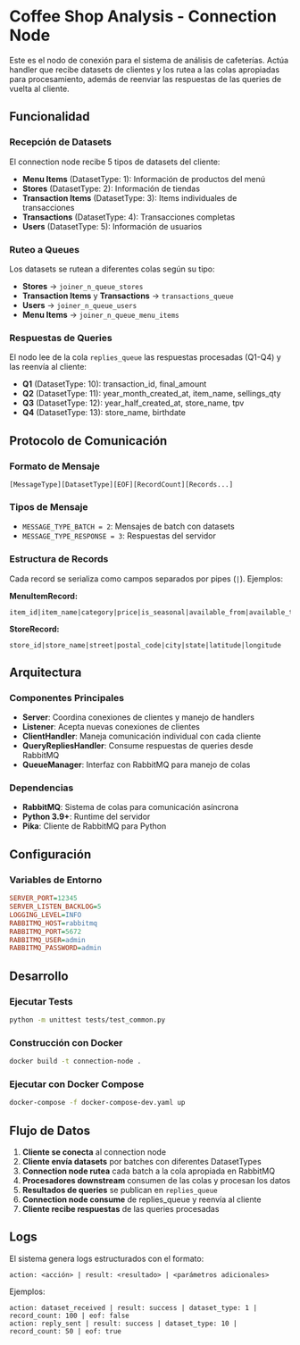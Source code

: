 # Coffee Shop Analysis - Connection Node

Este es el nodo de conexión para el sistema de análisis de cafeterías. Actúa handler que recibe datasets de clientes y los rutea a las colas apropiadas para procesamiento, además de reenviar las respuestas de las queries de vuelta al cliente.

## Funcionalidad

### Recepción de Datasets

El connection node recibe 5 tipos de datasets del cliente:

- **Menu Items** (DatasetType: 1): Información de productos del menú
- **Stores** (DatasetType: 2): Información de tiendas
- **Transaction Items** (DatasetType: 3): Items individuales de transacciones
- **Transactions** (DatasetType: 4): Transacciones completas
- **Users** (DatasetType: 5): Información de usuarios

### Ruteo a Queues

Los datasets se rutean a diferentes colas según su tipo:

- **Stores** → `joiner_n_queue_stores`
- **Transaction Items** y **Transactions** → `transactions_queue`
- **Users** → `joiner_n_queue_users`
- **Menu Items** → `joiner_n_queue_menu_items`

### Respuestas de Queries

El nodo lee de la cola `replies_queue` las respuestas procesadas (Q1-Q4) y las reenvía al cliente:

- **Q1** (DatasetType: 10): transaction_id, final_amount
- **Q2** (DatasetType: 11): year_month_created_at, item_name, sellings_qty
- **Q3** (DatasetType: 12): year_half_created_at, store_name, tpv
- **Q4** (DatasetType: 13): store_name, birthdate

## Protocolo de Comunicación

### Formato de Mensaje

```
[MessageType][DatasetType][EOF][RecordCount][Records...]
```

### Tipos de Mensaje

- `MESSAGE_TYPE_BATCH = 2`: Mensajes de batch con datasets
- `MESSAGE_TYPE_RESPONSE = 3`: Respuestas del servidor

### Estructura de Records

Cada record se serializa como campos separados por pipes (`|`). Ejemplos:

**MenuItemRecord:**

```
item_id|item_name|category|price|is_seasonal|available_from|available_to
```

**StoreRecord:**

```
store_id|store_name|street|postal_code|city|state|latitude|longitude
```

## Arquitectura

### Componentes Principales

- **Server**: Coordina conexiones de clientes y manejo de handlers
- **Listener**: Acepta nuevas conexiones de clientes
- **ClientHandler**: Maneja comunicación individual con cada cliente
- **QueryRepliesHandler**: Consume respuestas de queries desde RabbitMQ
- **QueueManager**: Interfaz con RabbitMQ para manejo de colas

### Dependencias

- **RabbitMQ**: Sistema de colas para comunicación asíncrona
- **Python 3.9+**: Runtime del servidor
- **Pika**: Cliente de RabbitMQ para Python

## Configuración

### Variables de Entorno

```ini
SERVER_PORT=12345
SERVER_LISTEN_BACKLOG=5
LOGGING_LEVEL=INFO
RABBITMQ_HOST=rabbitmq
RABBITMQ_PORT=5672
RABBITMQ_USER=admin
RABBITMQ_PASSWORD=admin
```

## Desarrollo

### Ejecutar Tests

```bash
python -m unittest tests/test_common.py
```

### Construcción con Docker

```bash
docker build -t connection-node .
```

### Ejecutar con Docker Compose

```bash
docker-compose -f docker-compose-dev.yaml up
```

## Flujo de Datos

1. **Cliente se conecta** al connection node
2. **Cliente envía datasets** por batches con diferentes DatasetTypes
3. **Connection node rutea** cada batch a la cola apropiada en RabbitMQ
4. **Procesadores downstream** consumen de las colas y procesan los datos
5. **Resultados de queries** se publican en `replies_queue`
6. **Connection node consume** de replies_queue y reenvía al cliente
7. **Cliente recibe respuestas** de las queries procesadas

## Logs

El sistema genera logs estructurados con el formato:

```
action: <acción> | result: <resultado> | <parámetros adicionales>
```

Ejemplos:

```
action: dataset_received | result: success | dataset_type: 1 | record_count: 100 | eof: false
action: reply_sent | result: success | dataset_type: 10 | record_count: 50 | eof: true
```
